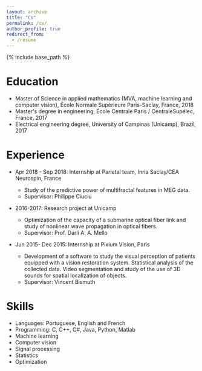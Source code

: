 ```yaml
---
layout: archive
title: "CV"
permalink: /cv/
author_profile: true
redirect_from:
  - /resume
---
```


{% include base_path %}

Education
======
* Master of Science in applied mathematics (MVA, machine learning and computer vision), École Normale Supérieure Paris-Saclay, France, 2018
* Master's degree in engineering, École Centrale Paris / CentraleSupélec, France, 2017
* Electrical engineering degree, University of Campinas (Unicamp), Brazil, 2017


Experience
======

* Apr 2018 - Sep 2018: Internship at Parietal team, Inria Saclay/CEA Neurospin, France
  * Study of the predictive power of multifractal features in MEG data.
  * Supervisor: Philippe Ciuciu

* 2016-2017:  Research project at Unicamp
  * Optimization of the capacity of a submarine optical fiber link and study of nonlinear wave propagation in optical fibers.
  * Supervisor: Prof. Darli A. A. Mello

* Jun 2015- Dec 2015: Internship at Pixium Vision, Paris
  * Development of a software to study the visual perception of patients equipped with a vision restoration system. Statistical analysis of the collected data. Video segmentation and study of the use of 3D sounds for spatial localization of objects.
  * Supervisor: Vincent Bismuth


Skills 
======
* Languages: Portuguese, English and French
* Programming: C, C++, C#, Java, Python, Matlab
* Machine learning
* Computer vision
* Signal processing
* Statistics
* Optimization

<!-- Work experience
======
* Summer 2015: Research Assistant
  * Github University
  * Duties included: Tagging issues
  * Supervisor: Professor Git

* Fall 2015: Research Assistant
  * Github University
  * Duties included: Merging pull requests
  * Supervisor: Professor Hub
  
Skills
======
* Skill 1
* Skill 2
  * Sub-skill 2.1
  * Sub-skill 2.2
  * Sub-skill 2.3
* Skill 3

Publications
======
  <ul>{% for post in site.publications %}
    {% include archive-single-cv.html %}
  {% endfor %}</ul>
  
Talks
======
  <ul>{% for post in site.talks %}
    {% include archive-single-talk-cv.html %}
  {% endfor %}</ul>
  
Teaching
======
  <ul>{% for post in site.teaching %}
    {% include archive-single-cv.html %}
  {% endfor %}</ul>
  
Service and leadership
======
* Currently signed in to 43 different slack teams -->
